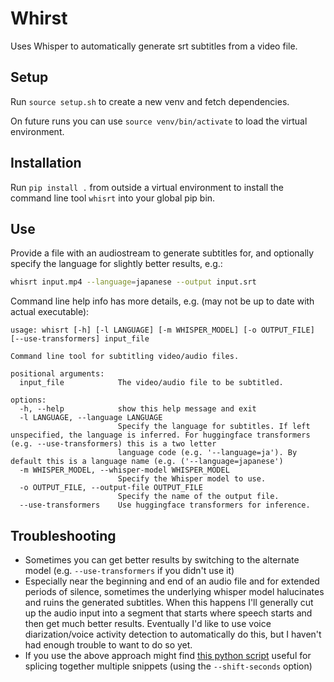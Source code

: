 # Whirst
Uses Whisper to automatically generate srt subtitles from a video file.

## Setup
Run `source setup.sh` to create a new venv and fetch dependencies.

On future runs you can use `source venv/bin/activate` to load the virtual environment.

## Installation
Run `pip install .` from outside a virtual environment to install the command line tool `whisrt` into your global pip bin.

## Use
Provide a file with an audiostream to generate subtitles for, and optionally specify the language for slightly better results, e.g.:
```bash
whisrt input.mp4 --language=japanese --output input.srt
```

Command line help info has more details, e.g. (may not be up to date with actual executable):
```
usage: whisrt [-h] [-l LANGUAGE] [-m WHISPER_MODEL] [-o OUTPUT_FILE] [--use-transformers] input_file

Command line tool for subtitling video/audio files.

positional arguments:
  input_file            The video/audio file to be subtitled.

options:
  -h, --help            show this help message and exit
  -l LANGUAGE, --language LANGUAGE
                        Specify the language for subtitles. If left unspecified, the language is inferred. For huggingface transformers (e.g. --use-transformers) this is a two letter
                        language code (e.g. '--language=ja'). By default this is a language name (e.g. ('--language=japanese')
  -m WHISPER_MODEL, --whisper-model WHISPER_MODEL
                        Specify the Whisper model to use.
  -o OUTPUT_FILE, --output-file OUTPUT_FILE
                        Specify the name of the output file.
  --use-transformers    Use huggingface transformers for inference.
```

## Troubleshooting
- Sometimes you can get better results by switching to the alternate model (e.g. `--use-transformers` if you didn't use it)
- Especially near the beginning and end of an audio file and for extended periods of silence, sometimes the underlying whisper model halucinates and ruins the generated subtitles. When this happens I'll generally cut up the audio input into a segment that starts where speech starts and then get much better results. Eventually I'd like to use voice diarization/voice activity detection to automatically do this, but I haven't had enough trouble to want to do so yet.
- If you use the above approach might find [this python script](https://github.com/lehmacdj/.dotfiles/blob/main/bin/srt_cleanup.py) useful for splicing together multiple snippets (using the `--shift-seconds` option)
